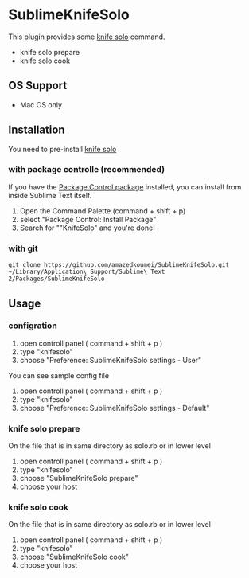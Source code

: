 SublimeKnifeSolo
==========================================

This plugin provides some [knife solo](http://matschaffer.github.com/knife-solo/) command.

+ knife solo prepare
+ knife solo cook


OS Support
----------------------------
+ Mac OS only

Installation
----------------------------
You need to pre-install [knife solo](http://matschaffer.github.com/knife-solo/)

### with package controlle (recommended)
If you have the [Package Control package](http://wbond.net/sublime_packages/package_control) installed, you can install from inside Sublime Text itself.

1. Open the Command Palette (command + shift + p)
2. select "Package Control: Install Package"
3. Search for ""KnifeSolo" and you're done!

### with git
    git clone https://github.com/amazedkoumei/SublimeKnifeSolo.git ~/Library/Application\ Support/Sublime\ Text 2/Packages/SublimeKnifeSolo
    

Usage
-----

### configration

1. open controll panel ( command + shift + p )
2. type "knifesolo"
3. choose "Preference: SublimeKnifeSolo settings - User"

You can see sample config file

1. open controll panel ( command + shift + p )
2. type "knifesolo"
3. choose "Preference: SublimeKnifeSolo settings - Default"


### knife solo prepare

On the file that is in same directory as solo.rb or in lower level

1. open controll panel ( command + shift + p )
2. type "knifesolo"
3. choose "SublimeKnifeSolo prepare"
4. choose your host

### knife solo cook

On the file that is in same directory as solo.rb or in lower level

1. open controll panel ( command + shift + p )
2. type "knifesolo"
3. choose "SublimeKnifeSolo cook"
4. choose your host
